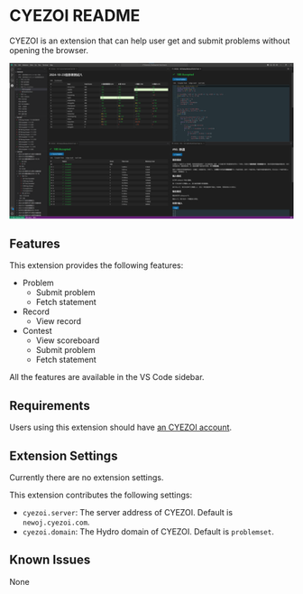 # CYEZOI README

CYEZOI is an extension that can help user get and submit problems without opening the browser.

![](assets/image-1.png)

## Features

This extension provides the following features:

- Problem
  - Submit problem
  - Fetch statement
- Record
  - View record
- Contest
  - View scoreboard
  - Submit problem
  - Fetch statement

All the features are available in the VS Code sidebar.

## Requirements

Users using this extension should have [an CYEZOI account](https://newoj.cyezoi.com).

## Extension Settings

Currently there are no extension settings.

This extension contributes the following settings:

* `cyezoi.server`: The server address of CYEZOI. Default is `newoj.cyezoi.com`.
* `cyezoi.domain`: The Hydro domain of CYEZOI. Default is `problemset`.

## Known Issues

None
